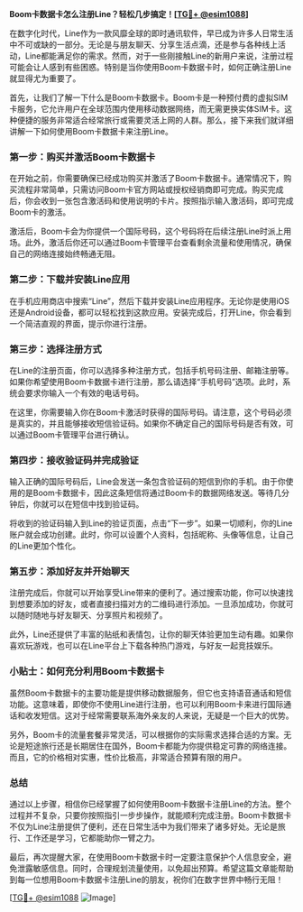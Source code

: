 **Boom卡数据卡怎么注册Line？轻松几步搞定！[[TG💪+ @esim1088](https://t.me/s/esim1088)]**

在数字化时代，Line作为一款风靡全球的即时通讯软件，早已成为许多人日常生活中不可或缺的一部分。无论是与朋友聊天、分享生活点滴，还是参与各种线上活动，Line都能满足你的需求。然而，对于一些刚接触Line的新用户来说，注册过程可能会让人感到有些困惑。特别是当你使用Boom卡数据卡时，如何正确注册Line就显得尤为重要了。

首先，让我们了解一下什么是Boom卡数据卡。Boom卡是一种预付费的虚拟SIM卡服务，它允许用户在全球范围内使用移动数据网络，而无需更换实体SIM卡。这种便捷的服务非常适合经常旅行或需要灵活上网的人群。那么，接下来我们就详细讲解一下如何使用Boom卡数据卡来注册Line。

### **第一步：购买并激活Boom卡数据卡**
在开始之前，你需要确保已经成功购买并激活了Boom卡数据卡。通常情况下，购买流程非常简单，只需访问Boom卡官方网站或授权经销商即可完成。购买完成后，你会收到一张包含激活码和使用说明的卡片。按照指示输入激活码，即可完成Boom卡的激活。

激活后，Boom卡会为你提供一个国际号码，这个号码将在后续注册Line时派上用场。此外，激活后你还可以通过Boom卡管理平台查看剩余流量和使用情况，确保自己的网络连接始终畅通无阻。

### **第二步：下载并安装Line应用**
在手机应用商店中搜索“Line”，然后下载并安装Line应用程序。无论你是使用iOS还是Android设备，都可以轻松找到这款应用。安装完成后，打开Line，你会看到一个简洁直观的界面，提示你进行注册。

### **第三步：选择注册方式**
在Line的注册页面，你可以选择多种注册方式，包括手机号码注册、邮箱注册等。如果你希望使用Boom卡数据卡进行注册，那么请选择“手机号码”选项。此时，系统会要求你输入一个有效的电话号码。

在这里，你需要输入你在Boom卡激活时获得的国际号码。请注意，这个号码必须是真实的，并且能够接收短信验证码。如果你不确定自己的国际号码是否有效，可以通过Boom卡管理平台进行确认。

### **第四步：接收验证码并完成验证**
输入正确的国际号码后，Line会发送一条包含验证码的短信到你的手机。由于你使用的是Boom卡数据卡，因此这条短信将通过Boom卡的数据网络发送。等待几分钟后，你就可以在短信中找到验证码。

将收到的验证码输入到Line的验证页面，点击“下一步”。如果一切顺利，你的Line账户就会成功创建。此时，你可以设置个人资料，包括昵称、头像等信息，让自己的Line更加个性化。

### **第五步：添加好友并开始聊天**
注册完成后，你就可以开始享受Line带来的便利了。通过搜索功能，你可以快速找到想要添加的好友，或者直接扫描对方的二维码进行添加。一旦添加成功，你就可以随时随地与好友聊天、分享照片和视频了。

此外，Line还提供了丰富的贴纸和表情包，让你的聊天体验更加生动有趣。如果你喜欢玩游戏，也可以在Line平台上下载各种热门游戏，与好友一起竞技娱乐。

### **小贴士：如何充分利用Boom卡数据卡**
虽然Boom卡数据卡的主要功能是提供移动数据服务，但它也支持语音通话和短信功能。这意味着，即使你不使用Line进行注册，也可以利用Boom卡来进行国际通话和收发短信。这对于经常需要联系海外亲友的人来说，无疑是一个巨大的优势。

另外，Boom卡的流量套餐非常灵活，可以根据你的实际需求选择合适的方案。无论是短途旅行还是长期居住在国外，Boom卡都能为你提供稳定可靠的网络连接。而且，它的价格相对实惠，性价比极高，非常适合预算有限的用户。

### **总结**
通过以上步骤，相信你已经掌握了如何使用Boom卡数据卡注册Line的方法。整个过程并不复杂，只要你按照指引一步步操作，就能顺利完成注册。Boom卡数据卡不仅为Line注册提供了便利，还在日常生活中为我们带来了诸多好处。无论是旅行、工作还是学习，它都能助你一臂之力。

最后，再次提醒大家，在使用Boom卡数据卡时一定要注意保护个人信息安全，避免泄露敏感信息。同时，合理规划流量使用，以免超出预算。希望这篇文章能帮助到每一位想用Boom卡数据卡注册Line的朋友，祝你们在数字世界中畅行无阻！

[[TG💪+ @esim1088](https://t.me/s/esim1088) ![Image](https://i.postimg.cc/4NQfJmqS/Snipaste-2025-05-13-00-14-12.png)]